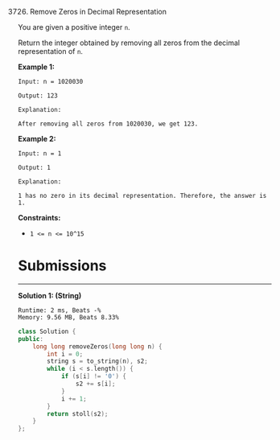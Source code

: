 3726. Remove Zeros in Decimal Representation

You are given a positive integer `n`.

Return the integer obtained by removing all zeros from the decimal representation of `n`.

 

**Example 1:**
```
Input: n = 1020030

Output: 123

Explanation:

After removing all zeros from 1020030, we get 123.
```

**Example 2:**
```
Input: n = 1

Output: 1

Explanation:

1 has no zero in its decimal representation. Therefore, the answer is 1.
```
 

**Constraints:**

* `1 <= n <= 10^15`

# Submissions
---
**Solution 1: (String)**
```
Runtime: 2 ms, Beats -%
Memory: 9.56 MB, Beats 8.33%
```
```c++
class Solution {
public:
    long long removeZeros(long long n) {
        int i = 0;
        string s = to_string(n), s2;
        while (i < s.length()) {
            if (s[i] != '0') {
                s2 += s[i];
            }
            i += 1;
        }
        return stoll(s2);
    }
};
```
